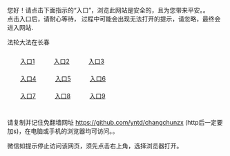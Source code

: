 您好！请点击下面指示的“入口”，浏览此网站是安全的，且为您带来平安。。 <br/>
点击入口后，请耐心等待， 过程中可能会出现无法打开的提示，请忽略，最终会进入网站. </br>

法轮大法在长春<br/>
<div style="padding:10px"><a style="margin:20px" target="_blank" href="https://d8djije68obud.cloudfront.net/2Qpsp?dkxdwrbb" id="ccLink1" rel="nofollow">入口1</a> <a target="_blank" style="margin:20px" href="https://d3e650tiekqxa8.cloudfront.net/2Qpsp?vhfpngn" id="ccLink2" rel="nofollow">入口2</a> <a style="margin:20px" target="_blank" href="https://d1zgbnqxul2q2j.cloudfront.net/2Qpsp?pnedunz" id="ccLink3" rel="nofollow">入口3</a></div>

<div style="padding:10px" ><a style="margin:20px" target="_blank" href="https://d8djije68obud.cloudfront.net/2Qpsp?dkxdwrbb" id="ccLink4" rel="nofollow">入口4</a> <a style="margin:20px" href="https://d3e650tiekqxa8.cloudfront.net/2Qpsp?vhfpngn" target="_blank" id="ccLink5" rel="nofollow">入口5</a> <a style="margin:20px" href="https://d1zgbnqxul2q2j.cloudfront.net/2Qpsp?pnedunz" target="_blank" id="ccLink6" rel="nofollow">入口6</a></div>

<div style="padding:10px"><a style="margin:20px" target="_blank" href="https://d8djije68obud.cloudfront.net/2Qpsp?dkxdwrbb" id="ccLink7" rel="nofollow">入口7</a> <a style="margin:20px" href="https://d3e650tiekqxa8.cloudfront.net/2Qpsp?vhfpngn" target="_blank" id="ccLink8" rel="nofollow">入口8</a> <a style="margin:20px" target="_blank" href="https://d1zgbnqxul2q2j.cloudfront.net/2Qpsp?pnedunz" id="ccLink9" rel="nofollow">入口9</a></div>

<br/>



请复制并记住免翻墙网址 https://github.com/yntd/changchunzx (http后一定要加s)，在电脑或手机的浏览器均可访问。。<br/>

微信如提示停止访问该网页，须先点击右上角，选择浏览器打开。
